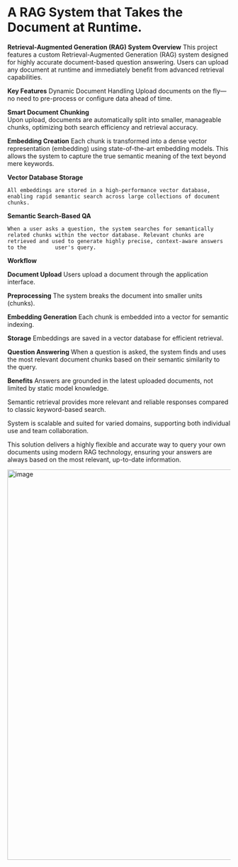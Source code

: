 # A RAG System that Takes the Document at Runtime.


**Retrieval-Augmented Generation (RAG) System Overview**
This project features a custom Retrieval-Augmented Generation (RAG) system designed for highly accurate document-based question answering. Users can upload any document at runtime and immediately benefit from advanced retrieval capabilities.

**Key Features**
Dynamic Document Handling
Upload documents on the fly—no need to pre-process or configure data ahead of time.

  **Smart Document Chunking**  
    Upon upload, documents are automatically split into smaller, manageable chunks, optimizing both search efficiency and retrieval accuracy.

  **Embedding Creation**
    Each chunk is transformed into a dense vector representation (embedding) using state-of-the-art embedding models. This allows the system to capture the true semantic meaning of the text beyond mere keywords.

  **Vector Database Storage**
  
    All embeddings are stored in a high-performance vector database, enabling rapid semantic search across large collections of document chunks.

  **Semantic Search-Based QA**
  
    When a user asks a question, the system searches for semantically related chunks within the vector database. Relevant chunks are retrieved and used to generate highly precise, context-aware answers to the         user's query.

**Workflow**

  **Document Upload**
    Users upload a document through the application interface.

  **Preprocessing**
    The system breaks the document into smaller units (chunks).

  **Embedding Generation**
    Each chunk is embedded into a vector for semantic indexing.

**Storage**
Embeddings are saved in a vector database for efficient retrieval.

**Question Answering**
When a question is asked, the system finds and uses the most relevant document chunks based on their semantic similarity to the query.

**Benefits**
Answers are grounded in the latest uploaded documents, not limited by static model knowledge.

Semantic retrieval provides more relevant and reliable responses compared to classic keyword-based search.

System is scalable and suited for varied domains, supporting both individual use and team collaboration.

This solution delivers a highly flexible and accurate way to query your own documents using modern RAG technology, ensuring your answers are always based on the most relevant, up-to-date information.

<img width="1197" height="881" alt="image" src="https://github.com/user-attachments/assets/adf4a814-611f-43c0-be63-dbbbd86c3400" />
